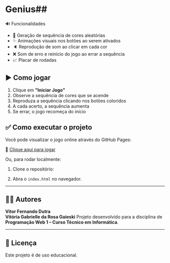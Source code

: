 # Genius## 

🔊 Funcionalidades

- 🔁 Geração de sequência de cores aleatórias
- ✨ Animações visuais nos botões ao serem ativados
- 🔈 Reprodução de som ao clicar em cada cor
- ❌ Som de erro e reinício do jogo ao errar a sequência
- 📈 Placar de rodadas

## ▶️ Como jogar

1. Clique em **"Iniciar Jogo"**
2. Observe a sequência de cores que se acende
3. Reproduza a sequência clicando nos botões coloridos
4. A cada acerto, a sequência aumenta
5. Se errar, o jogo recomeça do início

## ✅ Como executar o projeto

Você pode visualizar o jogo online através do GitHub Pages:

🔗 [Clique aqui para jogar](https://github.com/vitorpik2/Genius)

Ou, para rodar localmente:

1. Clone o repositório:


2. Abra o `index.html` no navegador.

---

## 👨‍💻 Autores

**Vitor Fernando Dutra**  
**Vitória Gabrielle da Rosa Gaieski**
Projeto desenvolvido para a disciplina de **Programação Web 1 – Curso Técnico em Informática**.

---

## 📝 Licença

Este projeto é de uso educacional.